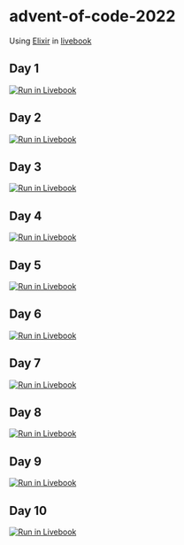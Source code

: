 # advent-of-code-2022

Using [Elixir](https://elixir-lang.org/) in [livebook](https://livebook.dev)

## Day 1
[![Run in Livebook](https://livebook.dev/badge/v1/blue.svg)](https://livebook.dev/run?url=https%3A%2F%2Fraw.githubusercontent.com%2Fbbonsign%2Fadvent-of-code-2022%2Fmain%2Fday01.livemd)

## Day 2
[![Run in Livebook](https://livebook.dev/badge/v1/blue.svg)](https://livebook.dev/run?url=https%3A%2F%2Fraw.githubusercontent.com%2Fbbonsign%2Fadvent-of-code-2022%2Fmain%2Fday02.livemd)

## Day 3
[![Run in Livebook](https://livebook.dev/badge/v1/blue.svg)](https://livebook.dev/run?url=https%3A%2F%2Fraw.githubusercontent.com%2Fbbonsign%2Fadvent-of-code-2022%2Fmain%2Fday03.livemd)

## Day 4
[![Run in Livebook](https://livebook.dev/badge/v1/blue.svg)](https://livebook.dev/run?url=https%3A%2F%2Fraw.githubusercontent.com%2Fbbonsign%2Fadvent-of-code-2022%2Fmain%2Fday04.livemd)

## Day 5
[![Run in Livebook](https://livebook.dev/badge/v1/blue.svg)](https://livebook.dev/run?url=https%3A%2F%2Fraw.githubusercontent.com%2Fbbonsign%2Fadvent-of-code-2022%2Fmain%2Fday05.livemd)

## Day 6
[![Run in Livebook](https://livebook.dev/badge/v1/blue.svg)](https://livebook.dev/run?url=https%3A%2F%2Fraw.githubusercontent.com%2Fbbonsign%2Fadvent-of-code-2022%2Fmain%2Fday06.livemd)

## Day 7
[![Run in Livebook](https://livebook.dev/badge/v1/blue.svg)](https://livebook.dev/run?url=https%3A%2F%2Fraw.githubusercontent.com%2Fbbonsign%2Fadvent-of-code-2022%2Fmain%2Fday07.livemd)

## Day 8
[![Run in Livebook](https://livebook.dev/badge/v1/blue.svg)](https://livebook.dev/run?url=https%3A%2F%2Fraw.githubusercontent.com%2Fbbonsign%2Fadvent-of-code-2022%2Fmain%2Fday08.livemd)

## Day 9
[![Run in Livebook](https://livebook.dev/badge/v1/blue.svg)](https://livebook.dev/run?url=https%3A%2F%2Fraw.githubusercontent.com%2Fbbonsign%2Fadvent-of-code-2022%2Fmain%2Fday09.livemd)

## Day 10
[![Run in Livebook](https://livebook.dev/badge/v1/blue.svg)](https://livebook.dev/run?url=https%3A%2F%2Fraw.githubusercontent.com%2Fbbonsign%2Fadvent-of-code-2022%2Fmain%2Fday10.livemd)
